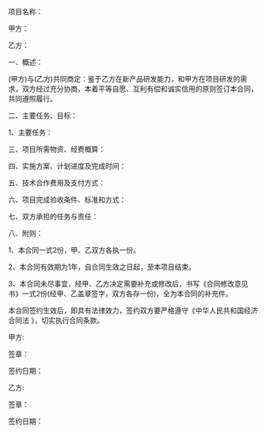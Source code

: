 
 


项目名称：


甲方：


乙方：


一、概述：


(甲方)与(乙方)共同商定：鉴于乙方在新产品研发能力，和甲方在项目研发的需求，双方经过充分协商，本着平等自愿、互利有偿和诚实信用的原则签订本合同，共同遵照履行。


二、主要任务、目标：


1、主要任务：


三、项目所需物资、经费概算：


四、实施方案、计划进度及完成时间：


五、技术合作费用及支付方式：


六、项目完成验收条件、标准和方式：


七、双方承担的任务与责任：


八、附则：


1、本合同一式2份，甲、乙双方各执一份。


2、本合同有效期为1年，自合同生效之日起，至本项目结束。


3、本合同未尽事宜，经甲、乙方决定需要补充或修改后，书写《合同修改意见书》一式2份(经甲、乙盖章签字，双方各存一份)，全为本合同的补充件。


本合同签约生效后，即具有法律效力，签约双方要严格遵守《中华人民共和国经济
合同法
》，切实执行合同条款。


甲方:


签章：


签约日期：


乙方:


签章：


签约日期：
 


 

 
 
 
 
 
  


  
 

  


  


  
 
 
 
 

